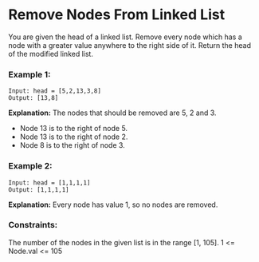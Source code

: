 # Remove Nodes From Linked List

You are given the head of a linked list.
Remove every node which has a node with a greater value anywhere to the right side of it.
Return the head of the modified linked list.


### Example 1:
```
Input: head = [5,2,13,3,8]
Output: [13,8]
```
**Explanation:** The nodes that should be removed are 5, 2 and 3.
- Node 13 is to the right of node 5.
- Node 13 is to the right of node 2.
- Node 8 is to the right of node 3.


### Example 2:
```
Input: head = [1,1,1,1]
Output: [1,1,1,1]
```
**Explanation:** Every node has value 1, so no nodes are removed.
 

### Constraints:
The number of the nodes in the given list is in the range [1, 105].
1 <= Node.val <= 105
